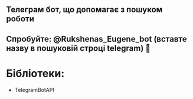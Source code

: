 ## Телеграм бот, що допомагає з пошуком роботи
## Спробуйте: @Rukshenas_Eugene_bot (вставте назву в пошуковій строці telegram)  🙂


# Бібліотеки:
- TelegramBotAPI
